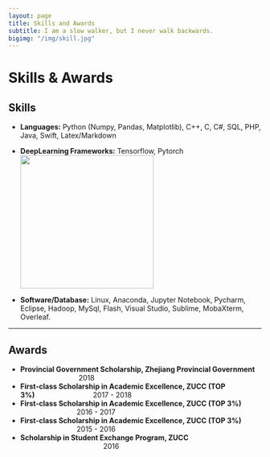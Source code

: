```yaml
---
layout: page
title: Skills and Awards
subtitle: I am a slow walker, but I never walk backwards.
bigimg: "/img/skill.jpg"
---
```


# Skills & Awards
<link rel="stylesheet" href="D:/MarkDown/cmd_markdown_win64/cmd_markdown_win64/font-awesome-4.7.0/font-awesome-4.7.0/css/font-awesome.min.css">

## <i class="fa fa-wrench"></i> Skills 

- **Languages:** Python (Numpy, Pandas, Matplotlib), C++, C, C#, SQL, PHP, Java, Swift, Latex/Markdown

- **DeepLearning Frameworks:** Tensorflow, Pytorch <img src="E:/个人主页/icon.jpg" width="265px">

- **Software/Database:** Linux, Anaconda, Jupyter Notebook, Pycharm, Eclipse, Hadoop, MySql, Flash, Visual Studio, Sublime, MobaXterm, Overleaf.

---

## <i class="fa fa-trophy"></i> Awards
- **Provincial Government Scholarship, Zhejiang Provincial Government** &ensp;&ensp;&ensp;&ensp;&ensp;&ensp;&ensp;&ensp;&ensp;&ensp;&ensp;&ensp;&ensp;&ensp;&emsp; 2018     
- **First-class Scholarship in Academic Excellence, ZUCC (TOP 3%)**&ensp;&ensp;&ensp;&ensp;&ensp;&ensp;&ensp;&ensp;&ensp;&ensp;&ensp;&ensp;&ensp;&ensp;&emsp; 2017 - 2018 
- **First-class Scholarship in Academic Excellence, ZUCC (TOP 3%)** &ensp;&ensp;&ensp;&ensp;&ensp;&ensp;&ensp;&ensp;&ensp;&ensp;&ensp;&ensp;&ensp;&ensp;&emsp;2016 - 2017
- **First-class Scholarship in Academic Excellence, ZUCC (TOP 3%)** &ensp;&ensp;&ensp;&ensp;&ensp;&ensp;&ensp;&ensp;&ensp;&ensp;&ensp;&ensp;&ensp;&ensp;&emsp;2015 - 2016       
- **Scholarship in Student Exchange Program, ZUCC** &ensp;&ensp;&ensp;&ensp;&ensp;&ensp;&ensp;&ensp;&ensp; &ensp;&ensp;&ensp;&ensp;&ensp;&ensp;&ensp;&ensp;&ensp;&ensp;&ensp;&ensp;&ensp;&ensp;&ensp;&ensp;&ensp;&ensp;&ensp;&ensp;&ensp;&ensp;&ensp; 2016           







